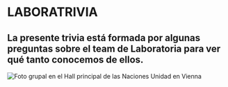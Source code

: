 LABORATRIVIA
==========
## La presente trivia está formada por algunas preguntas sobre el team de Laboratoria para ver qué tanto conocemos de ellos.

![Foto grupal en el Hall principal de las Naciones Unidad en Vienna](https://www.google.com.pe/search?q=team+laboratoria&rlz=1C1PRFE_enPE797PE797&tbm=isch&source=iu&ictx=1&fir=fW6EgEkCOLmJVM%253A%252C4vw1s4STLrl8ZM%252C_&usg=__AA2hGKXVQPOUmFJYb7GIRN4nFsw%3D&sa=X&ved=0ahUKEwiRyrKDiJDbAhWHQ5AKHcUIBggQ9QEIWDAD#imgrc=3IMTuFLo_G5gvM.png)
